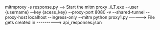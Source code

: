 mitmproxy -s response.py --> Start the mitm proxy
./LT.exe --user {username} --key {acess_key} --proxy-port 8080 -v --shared-tunnel --proxy-host localhost --ingress-only --mitm
python proxy1.py ------> 
File gets created in ----------> api_responses.json
